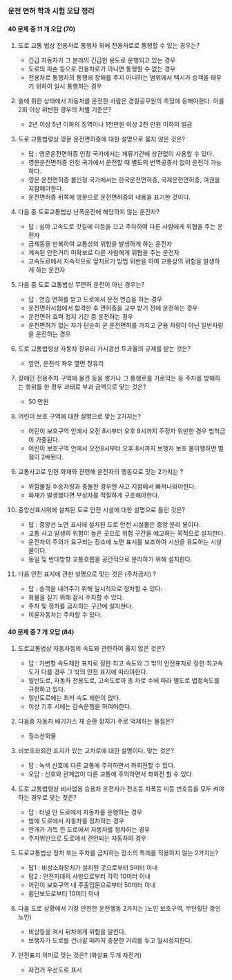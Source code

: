 ### 운전 면허 학과 시험 오답 정리


#### 40 문제 중 11 개 오답 (70)

1. 도로 교통 법상 전용차로 통행차 외에 전용차로로 통행할 수 있는 경우는?
    - 긴급 자동차가 그 본래의 긴급한 용도로 운행되고 있는 경우
    - 도로의 파손 등으로 전용차로가 아니면 통행할 수 없는 경우
    - 전용차로 통행차의 통행에 장해를 주지 아니하는 범위에서 택시가 승객을 태우기 위하여 일시 통행하는 경우


2. 술에 취한 상태에서 자동차를 운전한 사람은 경찰공무원의 측정에 응해야한다. 이를 2회 이상 위반한 경우의 처벌 기준은?
    - 2년 이상 5년 이하의 징역이나 1천만원 이상 2천 만원 이하의 벌금

3. 도로 교통법령상 영문 운전면허증에 대한 설명으로 옳지 않은 것은?
    - 답 : 영문운전면허증 인정 국가에서는 체류기간에 상관없이 사용할 수 있다.
    - 영문운전면허증 인정 국가에서 운전할 때 별도의 번역공증서 없이 운전이 가능하다.
    - 영문 운전면허증 불인정 국가에서는 한국운전면허증, 국제운전면허증, 여권을 지참해야한다.
    - 운전면허증 뒤쪽에 영문으로 운전면허증의 내용을 표기한 것이다.

4. 다음 중 도로교통법상 난폭운전에 해당하지 않는 운전자?
    - 답 : 심야 고속도로 갓길에 미등을 끄고 주차하여 다른 사람에게 위협을 주는 운전자
    - 급제동을 반복하여 교통상의 위험을 발생하게 하는 운전자
    - 계속된 안전거리 미확보로 다른 사람에게 위협을 주는 운전자
    - 고속도로에서 지속적으로 앞지르기 방법 위반을 하여 교통상의 위험을 발생하게 하는 운전자

5. 다음 중 도로 교통법상 무면허 운전이 아닌 경우는?
    - 답 : 연습 면허를 받고 도로에서 운전 연습을 하는 경우
    - 운전면허시험에서 합격한 후 면허증을 교부 받기 전에 운전하는 경우
    - 운전면허 효력 정지 기간 중 운전하는 경우
    - 운전면허가 없는 자가 단순히 군 운전면허를 가지고 군용 차량이 아닌 일반차량을 운전하는 경우

6. 도로 교통법령상 자동차 창유리 가시광선 투과율의 규제를 받는 것은?
    - 앞면, 운전석 좌우 옆면 창유리

7. 장애인 전용주차 구역에 물건 등을 쌓거나 그 통행로를 가로막는 등 주차를 방해하는 행위를 한 경우 과태료 부과 금액으로 맞는 것은?
    - 50 만원


8. 어린이 보호 구역에 대한 설명으로 맞는 2가지는?
    - 어린이 보호구역 안에서 오전 8시부터 오후 8시까지 주정차 위반한 경우 범칙금이 가중된다.
    - 어린이 보호구역 안에서 오전8시부터 오후 8시까지 보행자 보호 불이행하면 벌점이 2배된다.


9. 교통사고로 인한 화재와 관련해 운전자의 행동으로 맞는 2가지는 ?
    - 위험물질 수송차량과 충돌한 경우엔 사고 지점에서 빠져나와야한다.
    - 화재가 발생했다면 부상자를 적절하게 구호해야한다.


10. 중앙선표시위에 설치된 도로 안전 시설에 대한 설명으로 틀린 것은?
    - 답 : 중앙선 노면 표시에 설치된 도로 안전 시설물은 중앙 분리 봉이다.
    - 교통 사고 발생의 위험이 높은 곳으로 위험 구간을 예고하는 목적으로 설치한다.
    - 운전자의 주의가 요구되는 장소에 노면 표시를 보조하여 시선을 유도하는 시설물이다.
    - 동일 및 반대방향 교통흐름을 공간적으로 분리하기 위해 설치한다.


11. 다음 안전 표지에 관한 설명으로 맞는 것은 (주차금지) ?
    - 답 : 승객을 내려주기 위해 일시적으로 정차할 수 있다.
    - 화물을 싣기 위해 잠시 주차할 수 있다.
    - 주차 및 정차를 금지하는 구간에 설치한다.
    - 이륜자동차는 주차할 수 있다.


#### 40 문제 중 7 개 오답 (84)

1. 도로교통법상 자동차등의 속도와 관련하여 옳지 않은 것은?
    - 답 : 가변형 속도제한 표지로 정한 최고 속도와 그 밖의 안전표지로 정한 최고속도가 다를 경우 그 밖의 안전 표지에 따라야한다.
    - 일반도로, 자동차 전용도로, 고속도로아 총 차로 수에 따라 별도로 법정속도를 규정하고 있다.
    - 일반도로에는 최저 속도 제한이 없다.
    - 이상 기후 시에는 감속운행을 하여야한다.


2. 다음중 자동차 배기가스 재 순환 장치가 주로 억제하는 물질은?
    - 질소산화물


3. 비보호좌회전 표지가 있는 교차로에 대한 설명이다. 맞는 것은?
    - 답 : 녹색 신호에 다른 교통에 주의하면서 좌회전할 수 있다.
    - 오답 : 신호와 관계없이 다른 교통에 주의하면서 좌회전 할 수 있다.

4. 도로 교통법령상 비사업용 승용차 운전자가 전조등 차폭등 미등 번호등을 모두 켜야하는 경우로 맞는 것은?
    - 답 : 터널 안 도로에서 자동차를 운행하는 경우
    - 밤에 도로에서 자동차를 정차하는 경우
    - 안개가 가득 낀 도로에서 자동차를 정차하는 경우
    - 주차위반으로 도로에서 견인되는 자동차의 경우


5. 도로교통법상 정차 또는 주차를 금지하는 장소의 특례를 적용하지 않는 2가지는?
    - 답1 : 비상소화장치가 설치된 곳으로부터 5미터 이내
    - 답2 : 안전지대의 사방으로부터 각각 10미터 이내
    - 어린이 보호구역 내 주출입문으로부터 50미터 이내
    - 횡단보도로부터 10미터 이내

6.  다음 도로 상황에서 가장 안전한 운전행동 2가지는 )노인 보호구역, 무단횡단 중인 노인)

    - 비상등을 켜서 뒤차에게 위험을 알린다.
    - 보행자가 도로를 건너갈 때까지 충분한 거리를 두고 일시정지한다.


7. 안전표지 의미로 맞는 것은? (화살표 두개 자전거)

    - 자전거 우선도로 표시

